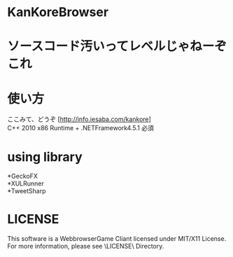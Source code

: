 KanKoreBrowser
==============
ソースコード汚いってレベルじゃねーぞこれ
========================================

使い方
======
ここみて、どうぞ [http://info.iesaba.com/kankore]  
C++ 2010  x86 Runtime + .NETFramework4.5.1 必須

using library
=============
*GeckoFX  
*XULRunner  
*TweetSharp

LICENSE
=======
This software is a WebbrowserGame Cliant licensed under MIT/X11 License.  
For more information, please see \LICENSE\ Directory.
